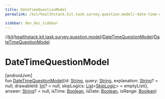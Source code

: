 ```yaml
---
title: DateTimeQuestionModel
permalink: /kit/healthstack.kit.task.survey.question.model/-date-time-question-model/-date-time-question-model.html

sidebar: dev_doc_sidebar
---
```

//[kit](../../../kit.html)/[healthstack.kit.task.survey.question.model](../index.html)/[DateTimeQuestionModel](index.html)/[DateTimeQuestionModel](-date-time-question-model.html)



# DateTimeQuestionModel



[androidJvm]\
fun [DateTimeQuestionModel](-date-time-question-model.html)(id: [String](https://kotlinlang.org/api/latest/jvm/stdlib/kotlin/-string/index.html), query: [String](https://kotlinlang.org/api/latest/jvm/stdlib/kotlin/-string/index.html), explanation: [String](https://kotlinlang.org/api/latest/jvm/stdlib/kotlin/-string/index.html)? = null, drawableId: [Int](https://kotlinlang.org/api/latest/jvm/stdlib/kotlin/-int/index.html)? = null, skipLogics: [List](https://kotlinlang.org/api/latest/jvm/stdlib/kotlin.collections/-list/index.html)&lt;[SkipLogic](../-skip-logic/index.html)&gt; = emptyList(), answer: [String](https://kotlinlang.org/api/latest/jvm/stdlib/kotlin/-string/index.html)? = null, isTime: [Boolean](https://kotlinlang.org/api/latest/jvm/stdlib/kotlin/-boolean/index.html), isDate: [Boolean](https://kotlinlang.org/api/latest/jvm/stdlib/kotlin/-boolean/index.html), isRange: [Boolean](https://kotlinlang.org/api/latest/jvm/stdlib/kotlin/-boolean/index.html))




